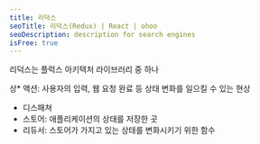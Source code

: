 ```yaml
---
title: 리덕스
seoTitle: 리덕스(Redux) | React | ohoo
seoDescription: description for search engines
isFree: true
---
```


리덕스는 플럭스 아키텍처 라이브러리 중 하나

상* 액션: 사용자의 입력, 웹 요청 완료 등 상태 변화를 일으킬 수 있는 현상
* 디스패쳐
* 스토어: 애플리케이션의 상태를 저장한 곳
* 리듀서: 스토어가 가지고 있는 상태를 변화시키기 위한 함수
